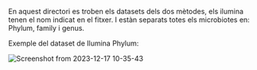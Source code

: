 En aquest directori es troben els datasets dels dos mètodes, els ilumina tenen el nom indicat en el fitxer.
I estàn separats totes els microbiotes en: Phylum, family i genus.

Exemple del dataset de Ilumina Phylum:


![Screenshot from 2023-12-17 10-35-43](https://github.com/peremateu/BitsxlaMarato2023/assets/95536223/b0ea62db-5382-4830-a2c1-e26c548cc6a0)
